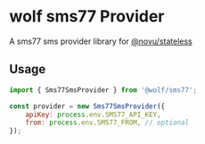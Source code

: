 # wolf sms77 Provider

A sms77 sms provider library for [@novu/stateless](https://github.com/wolfhq/wolf)

## Usage

```javascript
import { Sms77SmsProvider } from '@wolf/sms77';

const provider = new Sms77SmsProvider({
    apiKey: process.env.SMS77_API_KEY,
    from: process.env.SMS77_FROM, // optional
});
```
